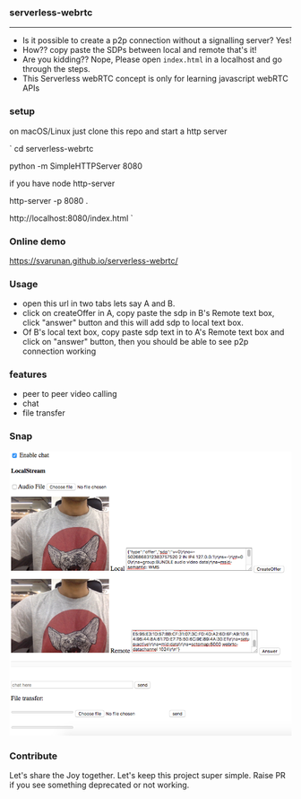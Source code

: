 ### serverless-webrtc
---
* Is it possible to create a p2p connection without a signalling server? 
Yes!
* How?? copy paste the SDPs between local and remote that's it!
* Are you kidding?? Nope, Please open `index.html` in a localhost and go through the steps. 
* This Serverless webRTC concept is only for learning javascript webRTC APIs

### setup
on macOS/Linux just clone this repo and start a http server

`
cd serverless-webrtc

python -m SimpleHTTPServer 8080

if you have node http-server

http-server -p 8080 .

http://localhost:8080/index.html
`
### Online demo
https://svarunan.github.io/serverless-webrtc/

### Usage
* open this url in two tabs lets say A and B.
* click on createOffer in A, copy paste the sdp in B's Remote text box, click "answer" button and this will add sdp to local text box.
* Of B's local text box, copy paste sdp text in to A's Remote text box and click on "answer" button, then you should be able to see p2p connection working

### features
* peer to peer video calling
* chat
* file transfer

### Snap
![serverless-webrtc](snap.png)

### Contribute
Let's share the Joy together. Let's keep this project super simple. Raise PR if you see something deprecated or not working.
